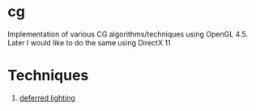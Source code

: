 # cg
Implementation of various CG algorithms/techniques using OpenGL 4.5.
Later I would like to do the same using DirectX 11

# Techniques
1. [deferred lighting](/src/technique/deferred_lighting/README.md)

